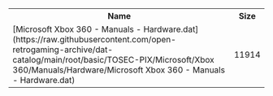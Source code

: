 <table>
<tr><th>Name</th><th>Size</th></tr>
<tr><td>
[Microsoft Xbox 360 - Manuals - Hardware.dat](https://raw.githubusercontent.com/open-retrogaming-archive/dat-catalog/main/root/basic/TOSEC-PIX/Microsoft/Xbox 360/Manuals/Hardware/Microsoft Xbox 360 - Manuals - Hardware.dat)
</td><td>11914</td></tr>
</table>
